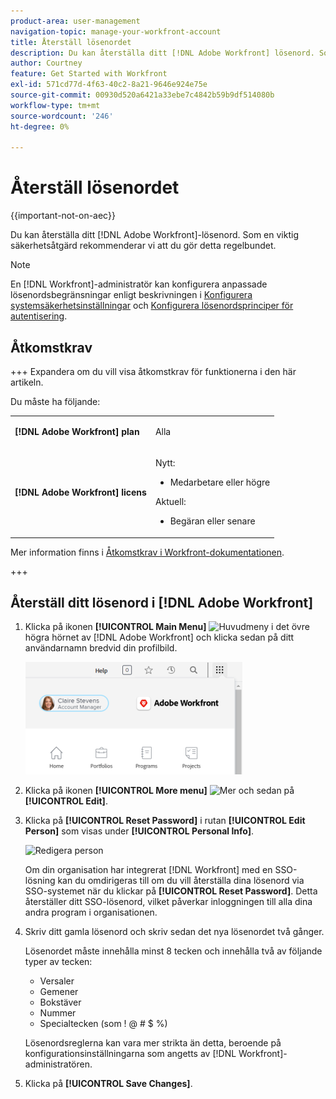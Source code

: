 ```yaml
---
product-area: user-management
navigation-topic: manage-your-workfront-account
title: Återställ lösenordet
description: Du kan återställa ditt [!DNL Adobe Workfront] lösenord. Som en viktig säkerhetsåtgärd rekommenderar vi att du gör detta regelbundet.
author: Courtney
feature: Get Started with Workfront
exl-id: 571cd77d-4f63-40c2-8a21-9646e924e75e
source-git-commit: 00930d520a6421a33ebe7c4842b59b9df514080b
workflow-type: tm+mt
source-wordcount: '246'
ht-degree: 0%

---
```


# Återställ lösenordet

{{important-not-on-aec}}

Du kan återställa ditt [!DNL Adobe Workfront]-lösenord. Som en viktig säkerhetsåtgärd rekommenderar vi att du gör detta regelbundet.

>[!NOTE]
>
>En [!DNL Workfront]-administratör kan konfigurera anpassade lösenordsbegränsningar enligt beskrivningen i [Konfigurera systemsäkerhetsinställningar](../../../administration-and-setup/manage-workfront/security/configure-security-preferences.md) och [Konfigurera lösenordsprinciper för autentisering](../../../administration-and-setup/manage-workfront/security/configure-password-policies-authentication.md).
>
><!-- [!DNL Workfront] administrator can also reset your password in an Enhanced Authentication enabled environment. For more information, see [Reset a user's password with Enhanced Authentication](../../../workfront-basics/manage-your-account-and-profile/managing-your-workfront-account/reset-user-password-eauth.md).-->

## Åtkomstkrav

+++ Expandera om du vill visa åtkomstkrav för funktionerna i den här artikeln.

Du måste ha följande:

<table style="table-layout:auto"> 
 <col> 
 </col> 
 <col> 
 </col> 
 <tbody> 
  <tr> 
   <td role="rowheader"><strong>[!DNL Adobe Workfront] plan</strong></td> 
   <td> <p>Alla</p> </td> 
  </tr> 
  <tr> 
   <td role="rowheader"><strong>[!DNL Adobe Workfront] licens</strong></td> 
   <td> 
      <p>Nytt:</p>
         <ul>
         <li><p>Medarbetare eller högre</p></li>
         </ul>
      <p>Aktuell:</p>
         <ul>
         <li><p>Begäran eller senare</p></li>
         </ul>
   </td>
  </tr> 
 </tbody> 
</table>

Mer information finns i [Åtkomstkrav i Workfront-dokumentationen](/help/quicksilver/administration-and-setup/add-users/access-levels-and-object-permissions/access-level-requirements-in-documentation.md).

+++

## Återställ ditt lösenord i [!DNL Adobe Workfront]

1. Klicka på ikonen **[!UICONTROL Main Menu]** ![Huvudmeny](assets/main-menu-icon.png) i det övre högra hörnet av [!DNL Adobe Workfront] och klicka sedan på ditt användarnamn bredvid din profilbild.

   ![Öppna huvudmenyn och välj ditt användarnamn.](assets/main-menu-options-350x481.png)

1. Klicka på ikonen **[!UICONTROL More menu]** ![Mer](assets/more-icon.png) och sedan på **[!UICONTROL Edit]**.

1. Klicka på **[!UICONTROL Reset Password]** i rutan **[!UICONTROL Edit Person]** som visas under **[!UICONTROL Personal Info]**.

   ![Redigera person](assets/edit-person-box-350x196.jpg)

   Om din organisation har integrerat [!DNL Workfront] med en SSO-lösning kan du omdirigeras till om du vill återställa dina lösenord via SSO-systemet när du klickar på **[!UICONTROL Reset Password]**. Detta återställer ditt SSO-lösenord, vilket påverkar inloggningen till alla dina andra program i organisationen.

1. Skriv ditt gamla lösenord och skriv sedan det nya lösenordet två gånger.

   Lösenordet måste innehålla minst 8 tecken och innehålla två av följande typer av tecken:

   * Versaler
   * Gemener
   * Bokstäver
   * Nummer
   * Specialtecken (som ! @ # $ %)

   Lösenordsreglerna kan vara mer strikta än detta, beroende på konfigurationsinställningarna som angetts av [!DNL Workfront]-administratören.

1. Klicka på **[!UICONTROL Save Changes]**.

